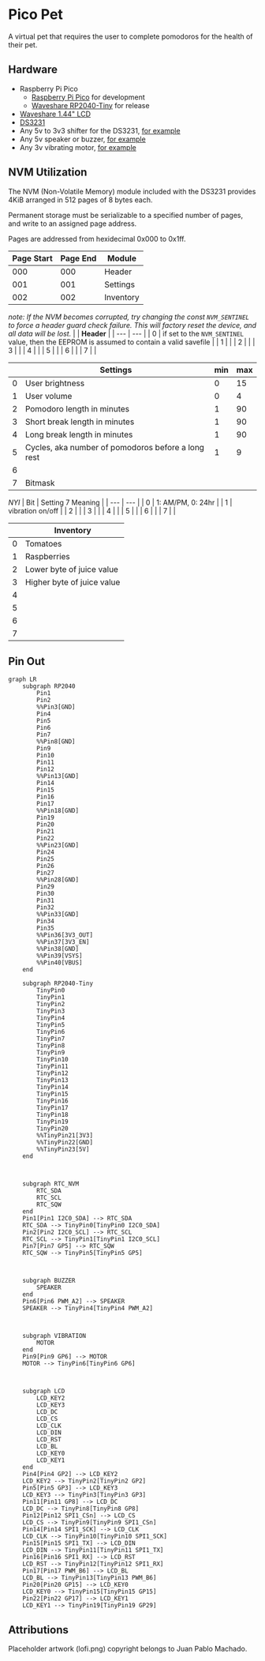 # Pico Pet
A virtual pet that requires the user to complete pomodoros for the health of their pet.

## Hardware
- Raspberry Pi Pico
    - [Raspberry Pi Pico](https://www.raspberrypi.com/products/raspberry-pi-pico/) for development
    - [Waveshare RP2040-Tiny](https://www.waveshare.com/rp2040-tiny.htm) for release
- [Waveshare 1.44" LCD](https://www.waveshare.com/pico-lcd-1.44.htm)
- [DS3231](https://www.amazon.com/dp/B09KPC8JZQ/)
- Any 5v to 3v3 shifter for the DS3231, [for example](https://www.amazon.com/dp/B07LG646VS/)
- Any 5v speaker or buzzer, [for example](https://www.amazon.com/dp/B07P6X9YX7/)
- Any 3v vibrating motor, [for example](https://www.amazon.com/dp/B073YFR5WR)

## NVM Utilization
The NVM (Non-Volatile Memory) module included with the DS3231 provides 4KiB arranged in 512 pages of 8 bytes each.

Permanent storage must be serializable to a specified number of pages, and write to an assigned page address.

Pages are addressed from hexidecimal 0x000 to 0x1ff.

| Page Start | Page End | Module |
| --- | --- | --- |
| 000 | 000 | Header |
| 001 | 001 | Settings |
| 002 | 002 | Inventory |

*note: If the NVM becomes corrupted, try changing the const `NVM_SENTINEL` to force a header guard check failure. This will factory reset the device, and all data will be lost.*
|  | **Header** |
| --- | --- |
| 0 | if set to the `NVM_SENTINEL` value, then the EEPROM is assumed to contain a valid savefile |
| 1 |  |
| 2 |  |
| 3 |  |
| 4 |  |
| 5 |  |
| 6 |  |
| 7 |  |

|  | **Settings** | min | max |
| --- | --- | --- | --- |
| 0 | User brightness | 0 | 15 |
| 1 | User volume | 0 | 4 |
| 2 | Pomodoro length in minutes | 1 | 90 |
| 3 | Short break length in minutes | 1 | 90 |
| 4 | Long break length in minutes | 1 | 90 |
| 5 | Cycles, aka number of pomodoros before a long rest | 1 | 9 |
| 6 |  |  |  |
| 7 | Bitmask |  |  |

*NYI*
| Bit | Setting 7 Meaning |
| --- | --- |
| 0 | 1: AM/PM, 0: 24hr |
| 1 | vibration on/off |
| 2 |  |
| 3 |  |
| 4 |  |
| 5 |  |
| 6 |  |
| 7 |  |

|  | **Inventory** |
| --- | --- |
| 0 | Tomatoes |
| 1 | Raspberries |
| 2 | Lower byte of juice value |
| 3 | Higher byte of juice value |
| 4 |  |
| 5 |  |
| 6 |  |
| 7 |  |

## Pin Out

```mermaid
graph LR
    subgraph RP2040
        Pin1
        Pin2
        %%Pin3[GND]
        Pin4
        Pin5
        Pin6
        Pin7
        %%Pin8[GND]
        Pin9
        Pin10
        Pin11
        Pin12
        %%Pin13[GND]
        Pin14
        Pin15
        Pin16
        Pin17
        %%Pin18[GND]
        Pin19
        Pin20
        Pin21
        Pin22
        %%Pin23[GND]
        Pin24
        Pin25
        Pin26
        Pin27
        %%Pin28[GND]
        Pin29
        Pin30
        Pin31
        Pin32
        %%Pin33[GND]
        Pin34
        Pin35
        %%Pin36[3V3_OUT]
        %%Pin37[3V3_EN]
        %%Pin38[GND]
        %%Pin39[VSYS]
        %%Pin40[VBUS]
    end

    subgraph RP2040-Tiny
        TinyPin0
        TinyPin1
        TinyPin2
        TinyPin3
        TinyPin4
        TinyPin5
        TinyPin6
        TinyPin7
        TinyPin8
        TinyPin9
        TinyPin10
        TinyPin11
        TinyPin12
        TinyPin13
        TinyPin14
        TinyPin15
        TinyPin16
        TinyPin17
        TinyPin18
        TinyPin19
        TinyPin20
        %%TinyPin21[3V3]
        %%TinyPin22[GND]
        %%TinyPin23[5V]
    end



    subgraph RTC_NVM
        RTC_SDA
        RTC_SCL
        RTC_SQW
    end
    Pin1[Pin1 I2C0_SDA] --> RTC_SDA
    RTC_SDA --> TinyPin0[TinyPin0 I2C0_SDA]
    Pin2[Pin2 I2C0_SCL] --> RTC_SCL
    RTC_SCL --> TinyPin1[TinyPin1 I2C0_SCL]
    Pin7[Pin7 GP5] --> RTC_SQW
    RTC_SQW --> TinyPin5[TinyPin5 GP5]



    subgraph BUZZER
        SPEAKER
    end
    Pin6[Pin6 PWM_A2] --> SPEAKER
    SPEAKER --> TinyPin4[TinyPin4 PWM_A2]



    subgraph VIBRATION
        MOTOR
    end
    Pin9[Pin9 GP6] --> MOTOR
    MOTOR --> TinyPin6[TinyPin6 GP6]



    subgraph LCD
        LCD_KEY2
        LCD_KEY3
        LCD_DC
        LCD_CS
        LCD_CLK
        LCD_DIN
        LCD_RST
        LCD_BL
        LCD_KEY0
        LCD_KEY1
    end
    Pin4[Pin4 GP2] --> LCD_KEY2
    LCD_KEY2 --> TinyPin2[TinyPin2 GP2]
    Pin5[Pin5 GP3] --> LCD_KEY3
    LCD_KEY3 --> TinyPin3[TinyPin3 GP3]
    Pin11[Pin11 GP8] --> LCD_DC
    LCD_DC --> TinyPin8[TinyPin8 GP8]
    Pin12[Pin12 SPI1_CSn] --> LCD_CS
    LCD_CS --> TinyPin9[TinyPin9 SPI1_CSn]
    Pin14[Pin14 SPI1_SCK] --> LCD_CLK
    LCD_CLK --> TinyPin10[TinyPin10 SPI1_SCK]
    Pin15[Pin15 SPI1_TX] --> LCD_DIN
    LCD_DIN --> TinyPin11[TinyPin11 SPI1_TX]
    Pin16[Pin16 SPI1_RX] --> LCD_RST
    LCD_RST --> TinyPin12[TinyPin12 SPI1_RX]
    Pin17[Pin17 PWM_B6] --> LCD_BL
    LCD_BL --> TinyPin13[TinyPin13 PWM_B6]
    Pin20[Pin20 GP15] --> LCD_KEY0
    LCD_KEY0 --> TinyPin15[TinyPin15 GP15]
    Pin22[Pin22 GP17] --> LCD_KEY1
    LCD_KEY1 --> TinyPin19[TinyPin19 GP29]
```

## Attributions
Placeholder artwork (lofi.png) copyright belongs to Juan Pablo Machado.

